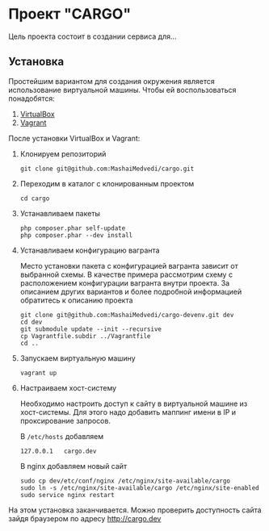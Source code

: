 Проект "CARGO"
==============

Цель проекта состоит в создании сервиса для...

Установка
---------

Простейшим вариантом для создания окружения является использование виртуальной машины. Чтобы ей воспользоваться
понадобятся:

1. [VirtualBox](https://www.virtualbox.org/wiki/Downloads)
2. [Vagrant](http://downloads.vagrantup.com/)

После установки VirtualBox и Vagrant:

1. Клонируем репозиторий

    ```
    git clone git@github.com:MashaiMedvedi/cargo.git
    ```
2. Переходим в каталог с клонированным проектом

    ```
    cd cargo
    ```
3. Устанавливаем пакеты

    ```
    php composer.phar self-update
    php composer.phar --dev install
    ```
4. Устанавливаем конфигурацию вагранта

    Место установки пакета с конфигурацией вагранта зависит от выбранной схемы. В качестве примера рассмотрим схему с расположением конфигурации вагранта внутри проекта. За описанием других вариантов и более подробной информацией обратитесь к описанию проекта []()

    ```
    git clone git@github.com:MashaiMedvedi/cargo-devenv.git dev
    cd dev
    git submodule update --init --recursive
    cp Vagrantfile.subdir ../Vagrantfile
    cd ..
    ```
4. Запускаем виртуальную машину

    ```
    vagrant up
    ```

5. Настраиваем хост-систему

    Необходимо настроить доступ к сайту в виртуальной машине из хост-системы. Для этого надо добавить маппинг имени в IP и проксирование запросов.
    
    В `/etc/hosts` добавляем

    ```
    127.0.0.1	cargo.dev
    ```

    В nginx добавляем новый сайт
    
    ```
    sudo cp dev/etc/conf/nginx /etc/nginx/site-available/cargo
    sudo ln -s /etc/nginx/site-available/cargo /etc/nginx/site-enabled
    sudo service nginx restart
    ```

На этом установка заканчивается. Можно проверить доступность сайта зайдя браузером по адресу http://cargo.dev
